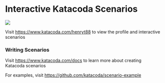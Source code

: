 # Interactive Katacoda Scenarios

[![](http://shields.katacoda.com/katacoda/henryt88/count.svg)](https://www.katacoda.com/henryt88 "Get your profile on Katacoda.com")

Visit https://www.katacoda.com/henryt88 to view the profile and interactive scenarios

### Writing Scenarios
Visit https://www.katacoda.com/docs to learn more about creating Katacoda scenarios

For examples, visit https://github.com/katacoda/scenario-example
